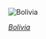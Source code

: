 
![Bolivia](https://www.gstatic.com/prettyearth/assets/full/2325.jpg)

*[Bolivia](https://www.google.com/maps/@-19.683562,-67.622282,17z/data=!3m1!1e3)*
